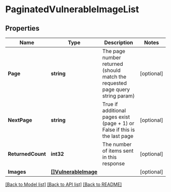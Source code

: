 # PaginatedVulnerableImageList

## Properties
Name | Type | Description | Notes
------------ | ------------- | ------------- | -------------
**Page** | **string** | The page number returned (should match the requested page query string param) | [optional] 
**NextPage** | **string** | True if additional pages exist (page + 1) or False if this is the last page | [optional] 
**ReturnedCount** | **int32** | The number of items sent in this response | [optional] 
**Images** | [**[]VulnerableImage**](VulnerableImage.md) |  | [optional] 

[[Back to Model list]](../README.md#documentation-for-models) [[Back to API list]](../README.md#documentation-for-api-endpoints) [[Back to README]](../README.md)


